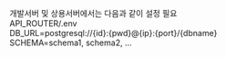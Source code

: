 개발서버 및 상용서버에서는 다음과 같이 설정 필요<br>
API_ROUTER/.env<br> 
DB_URL=postgresql://{id}:{pwd}@{ip}:{port}/{dbname}<br>
SCHEMA=schema1, schema2, ...
